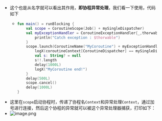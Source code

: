 - 这个也是从名字就可以看出其作用，**即协程异常处理**，我们看一下使用，代码如下
	- ```kotlin
	  fun main() = runBlocking {
	      val scope = CoroutineScope(Job() + mySingleDispatcher)
	      val myExceptionHandler = CoroutineExceptionHandler{_,thorwable ->
	          println("Catch exception : $thorwable")
	      }
	      scope.launch(CoroutineName("MyCoroutine") + myExceptionHandler) {
	          logX(coroutineContext[CoroutineDispatcher] == mySingleDispatcher)
	          val s: String? = null
	          s!!.length
	          delay(1000L)
	          logX("MyCoroutine end!")
	      }
	      delay(500L)
	      scope.cancel()
	      delay(1000L)
	  }
	  ```
- 这里在`scope`启动协程时，传递了协程名`Context`和异常处理`Context`，通过加号进行连接，然后这个协程的异常就可以被这个异常处理器捕获，打印如下：
- ![image.png](https://p6-juejin.byteimg.com/tos-cn-i-k3u1fbpfcp/f2dec35f580b408ab1e7c2a07c27b077~tplv-k3u1fbpfcp-zoom-in-crop-mark:4536:0:0:0.awebp?)